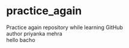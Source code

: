 # practice_again
Practice again repository while learning GitHub
<br>
author priyanka mehra
<br>
hello bacho